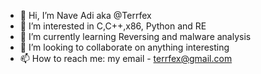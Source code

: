 - 👋 Hi, I’m Nave Adi aka @Terrfex
- 👀 I’m interested in C,C++,x86, Python and RE
- 🌱 I’m currently learning Reversing and malware analysis
- 💞️ I’m looking to collaborate on anything interesting
- 📫 How to reach me: my email - terrfex@gmail.com

<!---
Terrfex/Terrfex is a ✨ special ✨ repository because its `README.md` (this file) appears on your GitHub profile.
You can click the Preview link to take a look at your changes.
--->
